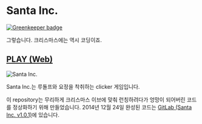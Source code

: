 # Santa Inc.

[![Greenkeeper badge](https://badges.greenkeeper.io/ParkSB/santa-inc.svg)](https://greenkeeper.io/)

그렇습니다. 크리스마스에는 역시 코딩이죠. 
 
## [PLAY (Web)](https://harooo.com/oddgame/santa/)

![Santa Inc.](https://harooo.com/oddgame/img/santa.png)

Santa Inc.는 루돌프와 요정을 착취하는 clicker 게임입니다. 

이 repository는 무리하게 크리스마스 이브에 맞춰 런칭하려다가 엉망이 되어버린 코드를 정상화하기 위해 만들었습니다. 2014년 12월 24일 완성된 코드는 [GitLab (Santa Inc. v1.0.1)](https://gitlab.com/ParkSB/santa-inc)에 있습니다.